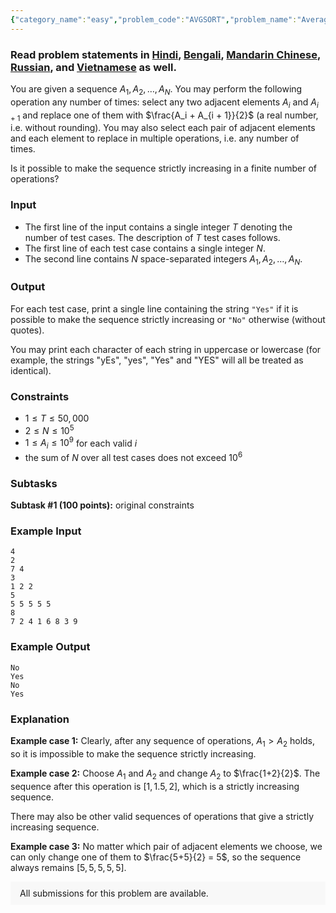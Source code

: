 ```yaml
---
{"category_name":"easy","problem_code":"AVGSORT","problem_name":"Average Sorting","problemComponents":{"constraints":"","constraintsState":false,"subtasks":"","subtasksState":false,"inputFormat":"","inputFormatState":false,"outputFormat":"","outputFormatState":false,"sampleTestCases":{}},"video_editorial_url":"https://youtu.be/G6Bs-lkuOpw","languages_supported":{"0":"CPP14","1":"C","2":"JAVA","3":"PYTH 3.6","4":"CPP17","5":"PYTH","6":"PYP3","7":"CS2","8":"ADA","9":"PYPY","10":"TEXT","11":"PAS fpc","12":"NODEJS","13":"RUBY","14":"PHP","15":"GO","16":"HASK","17":"TCL","18":"PERL","19":"SCALA","20":"LUA","21":"kotlin","22":"BASH","23":"JS","24":"LISP sbcl","25":"rust","26":"PAS gpc","27":"BF","28":"CLOJ","29":"R","30":"D","31":"CAML","32":"FORT","33":"ASM","34":"swift","35":"FS","36":"WSPC","37":"LISP clisp","38":"SQL","39":"SCM guile","40":"PERL6","41":"ERL","42":"CLPS","43":"ICK","44":"NICE","45":"PRLG","46":"ICON","47":"COB","48":"SCM chicken","49":"PIKE","50":"SCM qobi","51":"ST","52":"SQLQ","53":"NEM"},"max_timelimit":1,"source_sizelimit":50000,"problem_author":"explodingfrz","problem_tester":"","date_added":"21-02-2021","tags":{"0":"easy","1":"explodingfrz","2":"ltime93","3":"observation"},"problem_difficulty_level":"Easy","best_tag":"","editorial_url":"https://discuss.codechef.com/problems/AVGSORT","time":{"view_start_date":1104528600,"submit_start_date":1104528600,"visible_start_date":1104528600,"end_date":1735669800},"is_direct_submittable":false,"problemDiscussURL":"https://discuss.codechef.com/search?q=AVGSORT","is_proctored":false,"visitedContests":{},"layout":"problem"}
---
```

### Read problem statements in [Hindi](https://www.codechef.com/download/translated/LTIME93/hindi/AVGSORT.pdf), [Bengali](https://www.codechef.com/download/translated/LTIME93/bengali/AVGSORT.pdf), [Mandarin Chinese](https://www.codechef.com/download/translated/LTIME93/mandarin/AVGSORT.pdf), [Russian](https://www.codechef.com/download/translated/LTIME93/russian/AVGSORT.pdf), and [Vietnamese](https://www.codechef.com/download/translated/LTIME93/vietnamese/AVGSORT.pdf) as well.

You are given a sequence $A_1, A_2, \ldots, A_N$. You may perform the following operation any number of times: select any two adjacent elements $A_i$ and $A_{i + 1}$ and replace one of them with $\frac{A_i + A_{i + 1}}{2}$ (a real number, i.e. without rounding). You may also select each pair of adjacent elements and each element to replace in multiple operations, i.e. any number of times.

Is it possible to make the sequence strictly increasing in a finite number of operations?

### Input
- The first line of the input contains a single integer $T$ denoting the number of test cases. The description of $T$ test cases follows.
- The first line of each test case contains a single integer $N$.
- The second line contains $N$ space-separated integers $A_1, A_2, \ldots, A_N$.

### Output
For each test case, print a single line containing the string `"Yes"` if it is possible to make the sequence strictly increasing or `"No"` otherwise (without quotes).

You may print each character of each string in uppercase or lowercase (for example, the strings "yEs", "yes", "Yes" and "YES" will all be treated as identical).

### Constraints 
- $1 \leq T \leq 50,000$
- $2 \leq N \leq 10^5$
- $1 \le A_i \le 10^9$ for each valid $i$
- the sum of $N$ over all test cases does not exceed $10^6$

### Subtasks
**Subtask #1 (100 points):** original constraints

### Example Input
```
4
2
7 4
3
1 2 2
5
5 5 5 5 5
8
7 2 4 1 6 8 3 9
```

### Example Output
```
No
Yes
No
Yes
```

### Explanation
**Example case 1:** Clearly, after any sequence of operations, $A_1 \gt A_2$ holds, so it is impossible to make the sequence strictly increasing.

**Example case 2:**  Choose $A_1$ and $A_2$ and change $A_2$ to $\frac{1+2}{2}$. The sequence after this operation is $[1, 1.5, 2]$, which is a strictly increasing sequence. 

There may also be other valid sequences of operations that give a strictly increasing sequence.

**Example case 3:** No matter which pair of adjacent elements we choose, we can only change one of them to $\frac{5+5}{2} = 5$, so the sequence always remains $[5, 5, 5, 5, 5]$.

<aside style='background: #f8f8f8;padding: 10px 15px;'><div>All submissions for this problem are available.</div></aside>